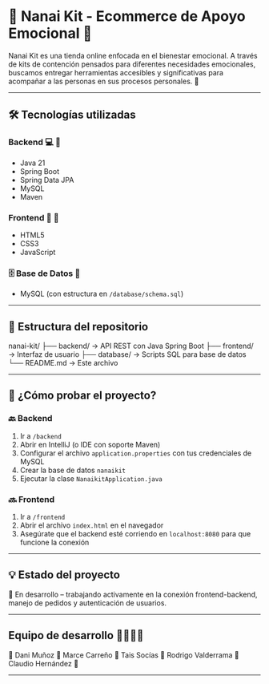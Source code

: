 # 🪻 Nanai Kit - Ecommerce de Apoyo Emocional 🪻

Nanai Kit es una tienda online enfocada en el bienestar emocional. A través de kits de contención pensados para diferentes necesidades emocionales, buscamos entregar herramientas accesibles y significativas para acompañar a las personas en sus procesos personales. 💖

---

## 🛠️ Tecnologías utilizadas

### Backend 💻 🪻
- Java 21
- Spring Boot 
- Spring Data JPA
- MySQL
- Maven

### Frontend 🎨 🪻
- HTML5
- CSS3
- JavaScript

### 🗄️ Base de Datos 🪻
- MySQL (con estructura en `/database/schema.sql`)

---

## 📁 Estructura del repositorio

nanai-kit/
├── backend/ → API REST con Java Spring Boot
├── frontend/ → Interfaz de usuario
├── database/ → Scripts SQL para base de datos
└── README.md → Este archivo

---

## 🧪 ¿Cómo probar el proyecto?

### 🔙 Backend
1. Ir a `/backend`
2. Abrir en IntelliJ (o IDE con soporte Maven)
3. Configurar el archivo `application.properties` con tus credenciales de MySQL
4. Crear la base de datos `nanaikit`
5. Ejecutar la clase `NanaikitApplication.java`

### 🔜 Frontend
1. Ir a `/frontend`
2. Abrir el archivo `index.html` en el navegador
3. Asegúrate que el backend esté corriendo en `localhost:8080` para que funcione la conexión

---

## 💡 Estado del proyecto

🚧 En desarrollo – trabajando activamente en la conexión frontend-backend, manejo de pedidos y autenticación de usuarios.

---

##  Equipo de desarrollo 🧑‍🤝‍🧑💖

🪻 Dani Muñoz
🪻 Marce Carreño
🪻 Tais Socías
🪻 Rodrigo Valderrama
🪻 Claudio Hernández 🪻

---
